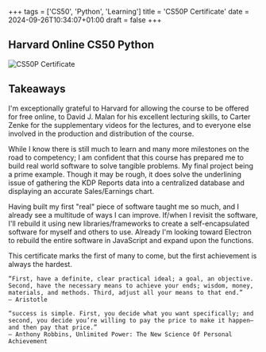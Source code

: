 +++
tags = ['CS50', 'Python', 'Learning']
title = 'CS50P Certificate'
date = 2024-09-26T10:34:07+01:00
draft = false
+++

## Harvard Online CS50 Python

![CS50P Certificate](https://pbrazeale.github.io/images/20240926_CS50P_Certificate.png)

## Takeaways

I'm exceptionally grateful to Harvard for allowing the course to be offered for free online, to David J. Malan for his excellent lecturing skills, to
Carter Zenke for the supplementary videos for the lectures, and to everyone else involved in the production and distribution of the course.

While I know there is still much to learn and many more milestones on the road to competency; I am confident that this course has prepared me to build real world software to solve tangible problems. My final project being a prime example. Though it may be rough, it does solve the underlining issue of gathering the KDP Reports data into a centralized database and displaying an accurate Sales/Earnings chart.

Having built my first "real" piece of software taught me so much, and I already see a multitude of ways I can improve. If/when I revisit the software, I'll rebuild it using new libraries/frameworks to create a self-encapsulated software for myself and others to use. Already I'm looking toward Electron to rebuild the entire software in JavaScript and expand upon the functions.

This certificate marks the first of many to come, but the first achievement is always the hardest.

```
“First, have a definite, clear practical ideal; a goal, an objective. Second, have the necessary means to achieve your ends; wisdom, money, materials, and methods. Third, adjust all your means to that end.”
― Aristotle

“success is simple. First, you decide what you want specifically; and second, you decide you’re willing to pay the price to make it happen—and then pay that price.”
― Anthony Robbins, Unlimited Power: The New Science Of Personal Achievement
```
